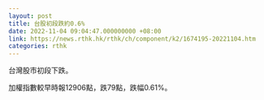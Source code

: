 ```yaml
---
layout: post
title: 台股初段跌約0.6%
date: 2022-11-04 09:04:47.000000000 +08:00
link: https://news.rthk.hk/rthk/ch/component/k2/1674195-20221104.htm
categories: rthk
---
```


台灣股市初段下跌。

加權指數較早時報12906點，跌79點，跌幅0.61%。
